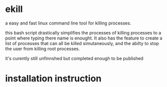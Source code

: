 # ekill
a easy and fast linux command line tool for killing processes.

this bash script drastically simplifies the processes of killing processes to a point where typing there name is enought.
It also has the feature to create a list of processes that can all be killed simutaneously, and the abilty to stop the user from killing root processes.

it's curently still unfinnshed but completed enough to be published

# installation instruction

